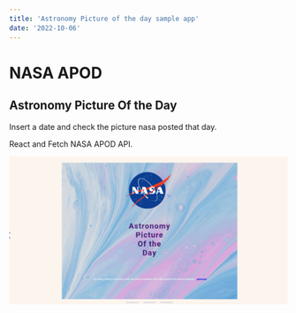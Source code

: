 ```yaml
---
title: 'Astronomy Picture of the day sample app'
date: '2022-10-06'
---
```


# NASA APOD

## Astronomy Picture Of the Day

Insert a date and check the picture nasa posted that day.

React and Fetch NASA APOD API.

[![Go to NASA APOD website](https://github.com/mmrclo/apod_nasa_apod/blob/main/apodnasa.gif?raw=true)](https://apod-nasa-apod.web.app/)